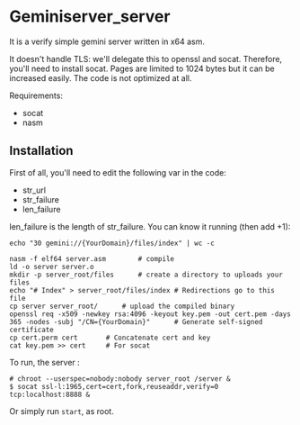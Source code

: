 # Geminiserver_server

It is a verify simple gemini server written in x64 asm.

It doesn't handle TLS: we'll delegate this to openssl and socat. Therefore, you'll need to install socat. Pages are limited to 1024 bytes but it can be increased easily. The code is not optimized at all.

Requirements:
* socat
* nasm

## Installation

First of all, you'll need to edit the following var in the code:
* str_url
* str_failure
* len_failure

len_failure is the length of str_failure. You can know it running (then add +1):
```
echo "30 gemini://{YourDomain}/files/index" | wc -c
```

```
nasm -f elf64 server.asm		# compile
ld -o server server.o
mkdir -p server_root/files		# create a directory to uploads your files
echo "# Index" > server_root/files/index # Redirections go to this file
cp server server_root/		# upload the compiled binary
openssl req -x509 -newkey rsa:4096 -keyout key.pem -out cert.pem -days 365 -nodes -subj "/CN={YourDomain}"		# Generate self-signed certificate
cp cert.perm cert		# Concatenate cert and key
cat key.pem >> cert		# For socat
```

To run, the server :

```
# chroot --userspec=nobody:nobody server_root /server &
$ socat ssl-l:1965,cert=cert,fork,reuseaddr,verify=0 tcp:localhost:8888 &
```

Or simply run `start`, as root.
